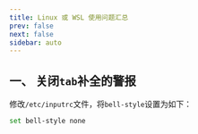 ```yaml
---
title: Linux 或 WSL 使用问题汇总
prev: false
next: false
sidebar: auto
---
```


## 一、 关闭`tab`补全的警报

修改`/etc/inputrc`文件，将`bell-style`设置为如下：

``` bash
set bell-style none
```
